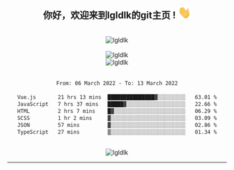 <div align="center">
<h2> 你好，欢迎来到lgldlk的git主页 ! <img src="https://github.com/lgldlk/lgldlk/blob/main/gifs/Hi.gif" width="30px"></h2>
</div>

<div align="center">
 </br>
 <img src="http://aiitapp.cn:8091/?color=rgba(37,144,118,1)&shadowColor=rgba(12,16,20,1)&fontSize=120&&shadowOffsetX=9&shadowOffsetY=11" height="26px" alt="lgldlk" />
 </br>

   </br>
 <img src="https://github-readme-stats.vercel.app/api?username=lgldlk&show_icons=true&theme=gotham&locale=cn" alt="lgldlk" />
 

</br>

<img  src="http://github-readme-stats.vercel.app/api/top-langs/?username=lgldlk&show_icons=true&theme=gotham&locale=cn&layout=compact" alt="lgldlk"/>  
</br>
</br>

<!--START_SECTION:waka-->

```text
From: 06 March 2022 - To: 13 March 2022

Vue.js       21 hrs 13 mins  ███████████████▓░░░░░░░░░   63.01 %
JavaScript   7 hrs 37 mins   █████▓░░░░░░░░░░░░░░░░░░░   22.66 %
HTML         2 hrs 7 mins    █▓░░░░░░░░░░░░░░░░░░░░░░░   06.29 %
SCSS         1 hr 2 mins     ▓░░░░░░░░░░░░░░░░░░░░░░░░   03.09 %
JSON         57 mins         ▓░░░░░░░░░░░░░░░░░░░░░░░░   02.86 %
TypeScript   27 mins         ▒░░░░░░░░░░░░░░░░░░░░░░░░   01.34 %
```

<!--END_SECTION:waka-->

 </br>
  <img src="https://visitor-badge.glitch.me/badge?page_id=lgldlk" alt="lgldlk" />

---

 

